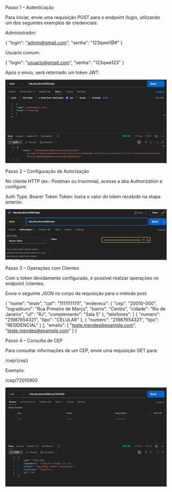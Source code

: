 Passo 1 – Autenticação

Para iniciar, envie uma requisição POST para o endpoint /login, utilizando um dos seguintes exemplos de credenciais:

Administrador:

{
"login": "admin@gmail.com",
"senha": "123qwe!@#"
}


Usuário comum:

{
"login": "usuario@gmail.com",
"senha": "123qwe123"
}


Após o envio, será retornado um token JWT.

![img_1.png](img_1.png)

Passo 2 – Configuração de Autorização

No cliente HTTP (ex.: Postman ou Insomnia), acesse a aba Authorization e configure:

Auth Type: Bearer Token
Token: insira o valor do token recebido na etapa anterior.


![img.png](img.png)


Passo 3 – Operações com Clientes

Com o token devidamente configurado, é possível realizar operações no endpoint /clientes.

Envie o seguinte JSON no corpo da requisição para o método post:

{
"nome": "teste",
"cpf": "11111111111",
"endereco": {
"cep": "20010-000",
"logradouro": "Rua Primeiro de Março",
"bairro": "Centro",
"cidade": "Rio de Janeiro",
"uf": "RJ",
"complemento": "Sala 5"
},
"telefones": [
{
"numero": "21987654321",
"tipo": "CELULAR"
},
{
"numero": "21987654321",
"tipo": "RESIDENCIAL"
}
],
"emails": [
"teste.mendes@example.com",
"teste.mendes@example.com"
]
}

Passo 4 – Consulta de CEP

Para consultar informações de um CEP, envie uma requisição GET para:

/cep/{cep}


Exemplo:

/cep/72010900

![img_3.png](img_3.png)